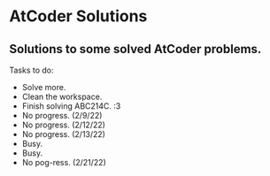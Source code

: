 # AtCoder Solutions
 Solutions to some solved AtCoder problems.
------------------------------------------
Tasks to do:
- Solve more.
- Clean the workspace.
- Finish solving ABC214C. :3
- No progress. (2/9/22)
- No progress. (2/12/22)
- No progress. (2/13/22)
- Busy.
- Busy.
- No pog-ress. (2/21/22)
